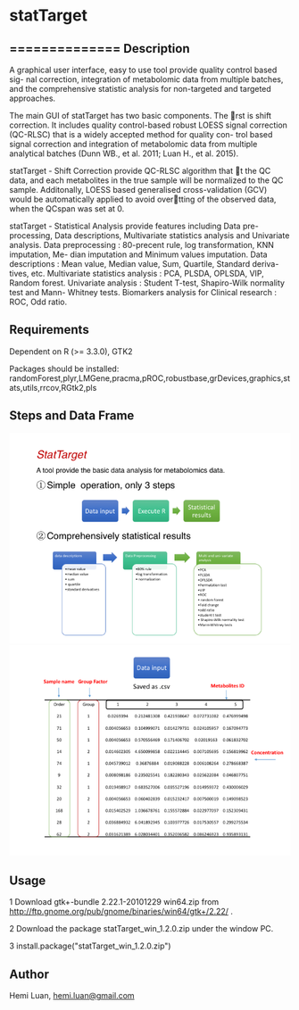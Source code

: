 # statTarget
==============
Description
-----------------
A graphical user interface, easy to use tool provide quality control based sig-
nal correction, integration of metabolomic data from multiple batches, and the
comprehensive statistic analysis for non-targeted and targeted approaches.

The main GUI of statTarget has two basic components.
The rst is shift correction. It includes quality control-based robust LOESS
signal correction (QC-RLSC) that is a widely accepted method for quality con-
trol based signal correction and integration of metabolomic data from multiple
analytical batches (Dunn WB., et al. 2011; Luan H., et al. 2015).

statTarget - Shift Correction provide QC-RLSC algorithm that t
the QC data, and each metabolites in the true sample will be normalized to the QC sample. Additonally, LOESS based generalised cross-validation (GCV) would be automatically applied to avoid overtting of the observed data, when
the QCspan was set at 0.

statTarget - Statistical Analysis provide features including Data pre-
processing, Data descriptions, Multivariate statistics analysis and Univariate
analysis.
Data preprocessing : 80-precent rule, log transformation, KNN imputation, Me-
dian imputation and Minimum values imputation.
Data descriptions : Mean value, Median value, Sum, Quartile, Standard deriva-
tives, etc.
Multivariate statistics analysis : PCA, PLSDA, OPLSDA, VIP, Random forest.
Univariate analysis : Student T-test, Shapiro-Wilk normality test and Mann-
Whitney tests.
Biomarkers analysis for Clinical research : ROC, Odd ratio.


Requirements
-----------------

Dependent on R (>= 3.3.0), GTK2

Packages should be installed:
randomForest,plyr,LMGene,pracma,pROC,robustbase,grDevices,graphics,stats,utils,rrcov,RGtk2,pls

Steps and Data Frame
-----------------
![github](https://github.com/13479776/Picture/blob/master/statTarget1.png "13479776")
![github](https://github.com/13479776/Picture/blob/master/statTarget2.png "13479776")

Usage
-----------------

1 Download gtk+-bundle 2.22.1-20101229 win64.zip from
http://ftp.gnome.org/pub/gnome/binaries/win64/gtk+/2.22/ .

2 Download the package statTarget_win_1.2.0.zip under the window PC.

3 install.package("statTarget_win_1.2.0.zip")

Author
-----------------

Hemi Luan, hemi.luan@gmail.com
